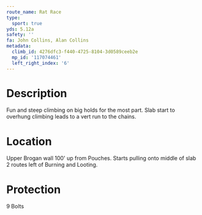 ```yaml
---
route_name: Rat Race
type:
  sport: true
yds: 5.12a
safety: ''
fa: John Collins, Alan Collins
metadata:
  climb_id: 4276dfc3-f440-4725-8104-3d0589ceeb2e
  mp_id: '117074461'
  left_right_index: '6'
---
```

# Description
Fun and steep climbing on big holds for the most part. Slab start to overhung climbing leads to a vert run to the chains.

# Location
Upper Brogan wall 100' up from Pouches. Starts pulling onto middle of slab 2 routes left of Burning and Looting.

# Protection
9 Bolts
